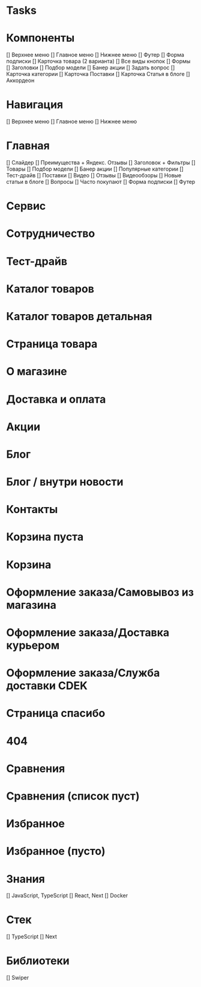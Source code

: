 # Tasks

# Компоненты
[] Верхнее меню
[] Главное меню
[] Нижнее меню
[] Футер
[] Форма подписки
[] Карточка товара (2 варианта)
[] Все виды кнопок
[] Формы
[] Заголовки
[] Подбор модели
[] Банер акции
[] Задать вопрос
[] Карточка категории
[] Карточка Поставки
[] Карточка Статья в блоге
[] Аккордеон

# Навигация
[] Верхнее меню
[] Главное меню
[] Нижнее меню

# Главная
[] Слайдер
[] Преимущества + Яндекс. Отзывы
[] Заголовок + Фильтры
[] Товары
[] Подбор модели
[] Банер акции
[] Популярные категории
[] Тест-драйв
[] Поставки
[] Видео
[] Отзывы
[] Видеообзоры
[] Новые статьи в блоге
[] Вопросы
[] Часто покупают
[] Форма подписки
[] Футер

# Сервис
 
# Сотрудничество

# Тест-драйв

# Каталог товаров

# Каталог товаров детальная

# Страница товара

# О магазине

# Доставка и оплата

# Акции

# Блог

# Блог / внутри новости

# Контакты

# Корзина пуста

# Корзина

# Оформление заказа/Самовывоз из магазина

# Оформление заказа/Доставка курьером

# Оформление заказа/Служба доставки CDEK

# Страница спасибо

# 404

# Сравнения

# Сравнения (список пуст)

# Избранное

# Избранное (пусто)

# Знания
[] JavaScript, TypeScript
[] React, Next
[] Docker

# Стек
[] TypeScript
[] Next

# Библиотеки
[] Swiper